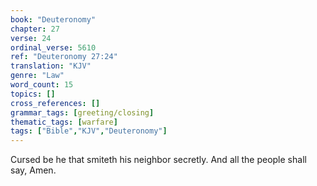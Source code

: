 ```yaml
---
book: "Deuteronomy"
chapter: 27
verse: 24
ordinal_verse: 5610
ref: "Deuteronomy 27:24"
translation: "KJV"
genre: "Law"
word_count: 15
topics: []
cross_references: []
grammar_tags: [greeting/closing]
thematic_tags: [warfare]
tags: ["Bible","KJV","Deuteronomy"]
---
```

Cursed be he that smiteth his neighbor secretly. And all the people shall say, Amen.
